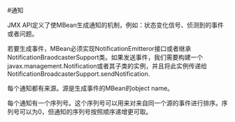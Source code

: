 #通知

JMX API定义了使MBean生成通知的机制，例如：状态变化信号、侦测到的事件或者问题。

若要生成事件，MBean必须实现NotificationEmitteror接口或者继承NotificationBraodcasterSupport类。如果发送事件，我们需要构建一个javax.management.Notification或者其子类的实例，并且将此实例传递给NotificationBroadcasterSupport.sendNotification.

每个通知都有来源。源是生成事件的MBean的object name。

每个通知有一个序列号。这个序列号可以用来对来自同一个源的事件进行排序。序列号可以为0，但通知的序列号按照顺序递增更可取。

